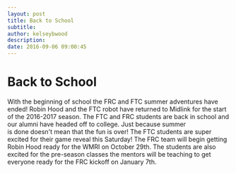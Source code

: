 ```yaml
---
layout: post
title: Back to School
subtitle:
author: kelseybwood
description:
date: 2016-09-06 09:00:45
---
```


# Back to School

With the beginning of school the FRC and FTC summer adventures have ended! Robin Hood and the FTC robot have returned to Midlink for the start of the 2016-2017 season. The FTC and FRC students are back in school and our alumni have headed off to college. Just because summer is done doesn't mean that the fun is over! The FTC students are super excited for their game reveal this Saturday! The FRC team will begin getting Robin Hood ready for the WMRI on October 29th. The students are also excited for the pre-season classes the mentors will be teaching to get everyone ready for the FRC kickoff on January 7th.
